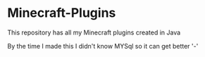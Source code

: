 # Minecraft-Plugins
This repository has all my Minecraft plugins created in Java

By the time I made this I didn't know MYSql so it can get better '-'
